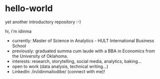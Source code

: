 # hello-world
yet another introductory repository :-) 

hi, i'm idinma

+ currently: Master of Science in Analytics - HULT International Business School 
+ previously: graduated summa cum laude with a BBA in Economics from the University of Oklahoma. 
+ interests: research, storytelling, social media, analytics, baking...
+ open to work (data analysis, technical writing...) 
+ LinkedIn: /in/idinmailodibe/ (connect with me)!
